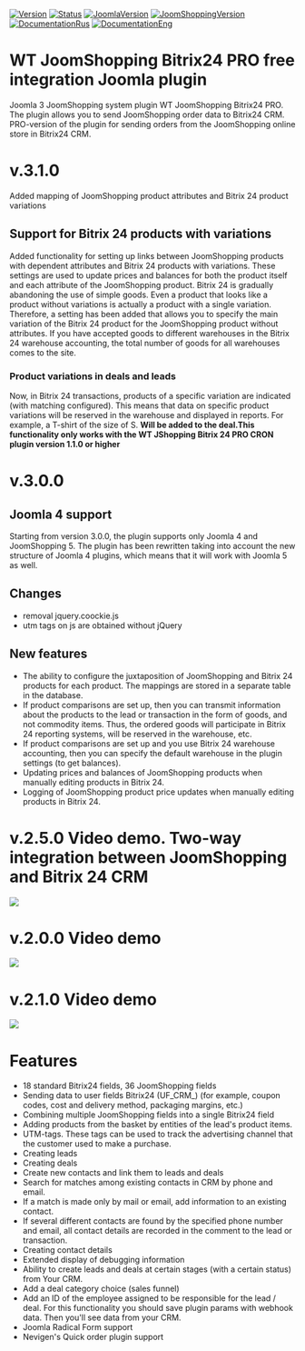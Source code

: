 [![Version](https://img.shields.io/badge/Version-3.1.2-blue.svg)](https://web-tolk.ru/dev/joomla-plugins/wt-joomshopping-bitrix24-pro.html?utm_source=github) [![Status](https://img.shields.io/badge/Status-stable-green.svg)]() [![JoomlaVersion](https://img.shields.io/badge/Joomla-4.2-orange.svg)]() [![JoomShoppingVersion](https://img.shields.io/badge/JoomShopping-5.1.x-important.svg)]() [![DocumentationRus](https://img.shields.io/badge/Documentation-rus-blue.svg)](https://web-tolk.ru/dev/joomla-plugins/wt-joomshopping-bitrix24-pro.html?utm_source=github) [![DocumentationEng](https://img.shields.io/badge/Documentation-eng-blueviolet.svg)](https://web-tolk.ru/en/dev/joomla-plugins/wt-joomshopping-bitrix24-pro.html?utm_source=github)

# WT JoomShopping Bitrix24 PRO free integration Joomla plugin
Joomla 3 JoomShopping system plugin WT JoomShopping Bitrix24 PRO. The plugin allows you to send JoomShopping order data to Bitrix24 CRM.
PRO-version of the plugin for sending orders from the JoomShopping online store in Bitrix24 CRM.

# v.3.1.0
Added mapping of JoomShopping product attributes and Bitrix 24 product variations
## Support for Bitrix 24 products with variations
Added functionality for setting up links between JoomShopping products with dependent attributes and Bitrix 24 products with variations. These settings are used to update prices and balances for both the product itself and each attribute of the JoomShopping product.
Bitrix 24 is gradually abandoning the use of simple goods. Even a product that looks like a product without variations is actually a product with a single variation. Therefore, a setting has been added that allows you to specify the main variation of the Bitrix 24 product for the JoomShopping product without attributes.
If you have accepted goods to different warehouses in the Bitrix 24 warehouse accounting, the total number of goods for all warehouses comes to the site.
### Product variations in deals and leads
Now, in Bitrix 24 transactions, products of a specific variation are indicated (with matching configured). This means that data on specific product variations will be reserved in the warehouse and displayed in reports. For example, a T-shirt of the size of S.
**Will be added to the deal.This functionality only works with the WT JShopping Bitrix 24 PRO CRON plugin version 1.1.0 or higher**
# v.3.0.0
## Joomla 4 support
Starting from version 3.0.0, the plugin supports only Joomla 4 and JoomShopping 5. The plugin has been rewritten taking into account the new structure of Joomla 4 plugins, which means that it will work with Joomla 5 as well.
## Changes
- removal jquery.coockie.js
- utm tags on js are obtained without jQuery
## New features
- The ability to configure the juxtaposition of JoomShopping and Bitrix 24 products for each product. The mappings are stored in a separate table in the database.
- If product comparisons are set up, then you can transmit information about the products to the lead or transaction in the form of goods, and not commodity items. Thus, the ordered goods will participate in Bitrix 24 reporting systems, will be reserved in the warehouse, etc.
- If product comparisons are set up and you use Bitrix 24 warehouse accounting, then you can specify the default warehouse in the plugin settings (to get balances).
- Updating prices and balances of JoomShopping products when manually editing products in Bitrix 24.
- Logging of JoomShopping product price updates when manually editing products in Bitrix 24.

# v.2.5.0 Video demo. Two-way integration between JoomShopping and Bitrix 24 CRM
[![](https://img.youtube.com/vi/6Uo3LEnKJ2g/0.jpg)](https://www.youtube.com/watch?v=6Uo3LEnKJ2g)

# v.2.0.0 Video demo
[![](https://img.youtube.com/vi/WwhFJbb1kBM/0.jpg)](https://www.youtube.com/watch?v=WwhFJbb1kBM)

# v.2.1.0 Video demo
[![](https://img.youtube.com/vi/pekbg9HX8_c/0.jpg)](https://www.youtube.com/watch?v=pekbg9HX8_c)



# Features
- 18 standard Bitrix24 fields, 36 JoomShopping fields
- Sending data to user fields Bitrix24 (UF_CRM_) (for example, coupon codes, cost and delivery method, packaging margins, etc.)
- Combining multiple JoomShopping fields into a single Bitrix24 field
- Adding products from the basket by entities of the lead's product items.
- UTM-tags. These tags can be used to track the advertising channel that the customer used to make a purchase.
- Creating leads
- Creating deals
- Create new contacts and link them to leads and deals
- Search for matches among existing contacts in CRM by phone and email.
- If a match is made only by mail or email, add information to an existing contact.
- If several different contacts are found by the specified phone number and email, all contact details are recorded in the comment to the lead or transaction.
- Creating contact details
- Extended display of debugging information
- Ability to create leads and deals at certain stages (with a certain status) from Your CRM.
- Add a deal category choice (sales funnel)
- Add an ID of the employee assigned to be responsible for the lead / deal. For this functionality you should save plugin params with webhook data. Then you'll see data from your CRM.
- Joomla Radical Form support
- Nevigen's Quick order plugin support
